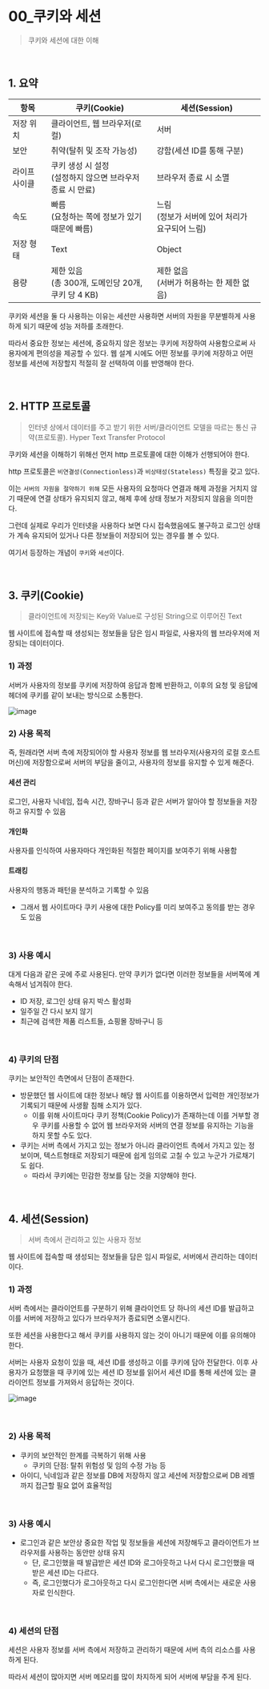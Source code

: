 # 00_쿠키와 세션

> 쿠키와 세션에 대한 이해

<br>

## 1. 요약

| 항목          | 쿠키(Cookie)                                                 | 세션(Session)                                       |
| ------------- | ------------------------------------------------------------ | --------------------------------------------------- |
| 저장 위치     | 클라이언트, 웹 브라우저(로컬)                                | 서버                                                |
| 보안          | 취약(탈취 및 조작 가능성)                                    | 강함(세션 ID를 통해 구분)                           |
| 라이프 사이클 | 쿠키 생성 시 설정<br />(설정하지 않으면 브라우저 종료 시 만료) | 브라우저 종료 시 소멸                               |
| 속도          | 빠름<br />(요청하는 쪽에 정보가 있기 때문에 빠름)            | 느림<br />(정보가 서버에 있어 처리가 요구되어 느림) |
| 저장 형태     | Text                                                         | Object                                              |
| 용량          | 제한 있음<br />(총 300개, 도메인당 20개, 쿠키 당 4 KB)       | 제한 없음<br />(서버가 허용하는 한 제한 없음)       |

쿠키와 세션을 둘 다 사용하는 이유는 세션만 사용하면 서버의 자원을 무분별하게 사용하게 되기 때문에 성능 저하를 초래한다. 

따라서 중요한 정보는 세션에, 중요하지 않은 정보는 쿠키에 저장하여 사용함으로써 사용자에게 편의성을 제공할 수 있다. 웹 설계 시에도 어떤 정보를 쿠키에 저장하고 어떤 정보를 세션에 저장할지 적절히 잘 선택하여 이를 반영해야 한다.

<br>

## 2. HTTP 프로토콜

> 인터넷 상에서 데이터를 주고 받기 위한 서버/클라이언트 모델을 따르는 통신 규약(프로토콜). Hyper Text Transfer Protocol

쿠키와 세션을 이해하기 위해선 먼저 http 프로토콜에 대한 이해가 선행되어야 한다.

http 프로토콜은 `비연결성(Connectionless)`과 `비상태성(Stateless)` 특징을 갖고 있다.

이는 `서버의 자원을 절약하기 위해` 모든 사용자의 요청마다 연결과 해제 과정을 거치지 않기 때문에 연결 상태가 유지되지 않고, 해제 후에 상태 정보가 저장되지 않음을 의미한다.

그런데 실제로 우리가 인터넷을 사용하다 보면 다시 접속했음에도 불구하고 로그인 상태가 계속 유지되어 있거나 다른 정보들이 저장되어 있는 경우를 볼 수 있다.

여기서 등장하는 개념이 `쿠키`와 `세션`이다.

<br>

## 3. 쿠키(Cookie)

> 클라이언트에 저장되는 Key와 Value로 구성된 String으로 이루어진 Text

웹 사이트에 접속할 때 생성되는 정보들을 담은 임시 파일로, 사용자의 웹 브라우저에 저장되는 데이터이다.

### 1) 과정

서버가 사용자의 정보를 쿠키에 저장하여 응답과 함께 반환하고, 이후의 요청 및 응답에 헤더에 쿠키를 같이 보내는 방식으로 소통한다.

![image](https://github.com/siwon-park/Problem_Solving/assets/93081720/1d5e8988-8929-4aab-a4b8-dacea84e39ca)

### 2) 사용 목적

즉, 원래라면 서버 측에 저장되어야 할 사용자 정보를 웹 브라우저(사용자의 로컬 호스트 머신)에 저장함으로써 서버의 부담을 줄이고, 사용자의 정보를 유지할 수 있게 해준다.

#### 세션 관리

로그인, 사용자 닉네임, 접속 시간, 장바구니 등과 같은 서버가 알아야 할 정보들을 저장하고 유지할 수 있음

#### 개인화

사용자를 인식하여 사용자마다 개인화된 적절한 페이지를 보여주기 위해 사용함

#### 트래킹

사용자의 행동과 패턴을 분석하고 기록할 수 있음

- 그래서 웹 사이트마다 쿠키 사용에 대한 Policy를 미리 보여주고 동의를 받는 경우도 있음

<br>

### 3) 사용 예시

대게 다음과 같은 곳에 주로 사용된다. 만약 쿠키가 없다면 이러한 정보들을 서버쪽에 계속해서 넘겨줘야 한다.

- ID 저장, 로그인 상태 유지 박스 활성화
- 일주일 간 다시 보지 않기
- 최근에 검색한 제품 리스트들, 쇼핑몰 장바구니 등

<br>

### 4) 쿠키의 단점

쿠키는 보안적인 측면에서 단점이 존재한다.

- 방문했던 웹 사이트에 대한 정보나 해당 웹 사이트를 이용하면서 입력한 개인정보가 기록되기 때문에 사생활 침해 소지가 있다.
  - 이를 위해 사이트마다 쿠키 정책(Cookie Policy)가 존재하는데 이를 거부할 경우 쿠키를 사용할 수 없어 웹 브라우저와 서버의 연결 정보를 유지하는 기능을 하지 못할 수도 있다. 
- 쿠키는 서버 측에서 가지고 있는 정보가 아니라 클라이언트 측에서 가지고 있는 정보이며, 텍스트형태로 저장되기 때문에 쉽게 임의로 고칠 수 있고 누군가 가로채기도 쉽다.
  - 따라서 쿠키에는 민감한 정보를 담는 것을 지양해야 한다.

<br>

## 4. 세션(Session)

> 서버 측에서 관리하고 있는 사용자 정보

웹 사이트에 접속할 때 생성되는 정보들을 담은 임시 파일로, 서버에서 관리하는 데이터이다.

### 1) 과정

서버 측에서는 클라이언트를 구분하기 위해 클라이언트 당 하나의 세션 ID를 발급하고 이를 서버에 저장하고 있다가 브라우저가 종료되면 소멸시킨다.

또한 세션을 사용한다고 해서 쿠키를 사용하지 않는 것이 아니기 때문에 이를 유의해야 한다.

서버는 사용자 요청이 있을 때, 세션 ID를 생성하고 이를 쿠키에 담아 전달한다. 이후 사용자가 요청했을 때 쿠키에 있는 세션 ID 정보를 읽어서 세션 ID를 통해 세션에 있는 클라이언트 정보를 가져와서 응답하는 것이다.



![image](https://github.com/siwon-park/Problem_Solving/assets/93081720/5a4d65a8-33aa-4e49-a0b4-975e6ed3c365)

<br>

### 2) 사용 목적

- 쿠키의 보안적인 한계를 극복하기 위해 사용
  - 쿠키의 단점: 탈취 위험성 및 임의 수정 가능 등
- 아이디, 닉네임과 같은 정보를 DB에 저장하지 않고 세션에 저장함으로써 DB 레벨까지 접근할 필요 없어 효율적임

<br>

### 3) 사용 예시

- 로그인과 같은 보안상 중요한 작업 및 정보들을 세션에 저장해두고 클라이언트가 브라우저를 사용하는 동안만 상태 유지
  - 단, 로그인했을 때 발급받은 세션 ID와 로그아웃하고 나서 다시 로그인했을 때 받은 세션 ID는 다르다.
  - 즉, 로그인했다가 로그아웃하고 다시 로그인한다면 서버 측에서는 새로운 사용자로 인식한다.

<br>

### 4) 세션의 단점

세션은 사용자 정보를 서버 측에서 저장하고 관리하기 때문에 서버 측의 리소스를 사용하게 된다.

따라서 세션이 많아지면 서버 메모리를 많이 차지하게 되어 서버에 부담을 주게 된다.



